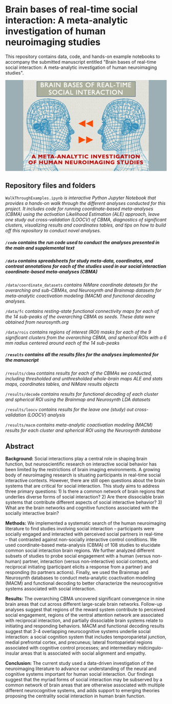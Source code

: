 # Brain bases of real-time social interaction: A meta-analytic investigation of human neuroimaging studies

This repository contains data, code, and hands-on example notebooks to accompany the submitted manuscript entitled "Brain bases of real-time social interaction: A meta-analytic investigation of human neuroimaging studies". 


![alt text](https://github.com/JunaidMerchant/SocialInteractionMetaAnalysis/blob/main/image.png)

## Repository files and folders

```WalkThroughExamples.ipynb``` *is interactive Python Jupyter Notebook that provides a hands-on walk through the different analyses conducted for this project. It includes code for running coordinate-based meta-analyses (CBMA) using the activation Likelihood Estimation (ALE) approach, leave one study out cross-validation (LOOCV) of CBMA, diagnostics of significant clusters, visualizing results and coordinates tables, and tips on how to build off this repository to conduct novel analyses.*

##### ```/code``` *contains the run code used to conduct the analyses presented in the main and supplemental text*



##### ```/data``` *contains spreadsheets for study meta-data, coordinates, and contrast annotations for each of the studies used in our social interaction coordinate-based meta-analyses (CBMA)*

```/data/coordinate_datasets``` *contains NiMare coordinate datasets for the overarching and sub-CBMAs, and Neurosynth and Brainmap datasets for meta-analytic coactivation modeling (MACM) and functional decoding analyses.*

```/data/fc``` *contains resting-state functional connectivity maps for each of the 14 sub-peaks of the overarching CBMA as seeds. These data were obtained from neurosynth.org*

```/data/rois``` *contains regions of interest (ROI) masks for each of the 9 significant clusters from the overarching CBMA, and spherical ROIs with a 6 mm radius centered around each of the 14 sub-peaks*



##### ```/results``` *contains all the results files for the analyses implemented for the manuscript*

```/results/cbma``` *contains results for each of the CBMAs we conducted, including thresholded and unthresholded whole-brain maps ALE and stats maps, coordinates tables, and NiMare results objects*

```/results/decode``` *contains results for functional decoding of each cluster and spherical ROI using the Brainmap and Neurosynth LDA datasets*

```/results/loocv``` *contains results for the leave one (study) out cross-validation (LOOCV) analysis*

```/results/macm``` *contains meta-analytic coactivation modeling (MACM) results for each cluster and spherical ROI using the Neurosynth database*


## Abstract 
**Background:** Social interactions play a central role in shaping brain function, but neuroscientific research on interactive social behavior has been limited by the restrictions of brain imaging environments. A growing body of neuroimaging research is situating participants in real-time social interactive contexts. However, there are still open questions about the brain systems that are critical for social interaction. This study aims to address three primary questions: 1) Is there a common network of brain regions that underlies diverse forms of social interaction? 2) Are there dissociable brain systems that contribute different aspects of social interactive behavior? 3) What are the brain networks and cognitive functions associated with the socially interactive brain?

**Methods:** We implemented a systematic search of the human neuroimaging literature to find studies involving social interaction – participants were socially engaged and interacted with perceived social partners in real-time – that contrasted against non-socially interactive control conditions. We used coordinate-based meta-analysis (CBMA) of 108 studies to elucidate common social interaction brain regions. We further analyzed different subsets of studies to probe social engagement with a human (versus non-human) partner, interaction (versus non-interactive) social contexts, and reciprocal initiating (participant elicits a response from a partner) and responding (to partners actions). Finally, we used the Brainmap and Neurosynth databases to conduct meta-analytic coactivation modeling (MACM) and functional decoding to better characterize the neurocognitive systems associated with social interaction.

**Results:** The overarching CBMA uncovered significant convergence in nine brain areas that cut across different large-scale brain networks. Follow-up analyses suggest that regions of the reward system contribute to perceived social engagement, regions of the ventral attention network are associated with reciprocal interaction, and partially dissociable brain systems relate to initiating and responding behaviors. MACM and functional decoding results suggest that 3-4 overlapping neurocognitive systems underlie social interaction: a social cognition system that includes temporoparietal junction, medial prefrontal cortex, and precuneus; lateral frontoparietal regions associated with cognitive control processes; and intermediary midcingulo-insular areas that is associated with social alignment and empathy. 

**Conclusion:**  The current study used a data-driven investigation of the neuroimaging literature to advance our understanding of the neural and cognitive systems important for human social interaction. Our findings suggest that the myriad forms of social interaction may be subserved by a common network of brain areas that are otherwise associated with multiple different neurocognitive systems, and adds support to emerging theories proposing the centrality social interaction in human brain function. 
